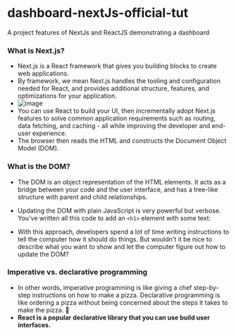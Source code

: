 # dashboard-nextJs-official-tut
A project features of NextJs and ReactJS demonstrating a dashboard 

### What is Next.js?
- Next.js is a React framework that gives you building blocks to create web applications.
- By framework, we mean Next.js handles the tooling and configuration needed for React, and provides additional structure, features, and optimizations for your application.
- ![image](https://github.com/user-attachments/assets/a2a31ba3-8c52-4182-b6f3-779161ebb7ec)
- You can use React to build your UI, then incrementally adopt Next.js features to solve common application requirements such as routing, data fetching, and caching - all while improving the developer and end-user experience.
- The browser then reads the HTML and constructs the Document Object Model (DOM).

### What is the DOM?
- The DOM is an object representation of the HTML elements. It acts as a bridge between your code and the user interface, and has a tree-like structure with parent and child relationships.

- Updating the DOM with plain JavaScript is very powerful but verbose. You've written all this code to add an ```<h1>``` element with some text:
- With this approach, developers spend a lot of time writing instructions to tell the computer how it should do things. But wouldn't it be nice to describe what you want to show and let the computer figure out how to update the DOM?

### Imperative vs. declarative programming
- In other words, imperative programming is like giving a chef step-by-step instructions on how to make a pizza. Declarative programming is like ordering a pizza without being concerned about the steps it takes to make the pizza. 🍕
- <b> React is a popular declarative library that you can use build user interfaces. </b>
